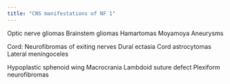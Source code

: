 ```yaml
---
title: "CNS manifestations of NF 1"
---
```

Optic nerve gliomas
Brainstem gliomas
Hamartomas
Moyamoya
Aneurysms

Cord:
Neurofibromas of exiting nerves
Dural ectasia
Cord astrocytomas
Lateral meningoceles

Hypoplastic sphenoid wing
Macrocrania
Lambdoid suture defect
Plexiform neurofibromas

